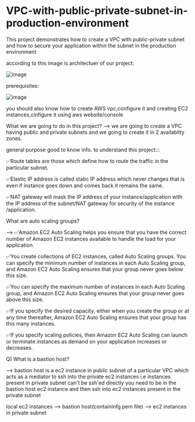 # VPC-with-public-private-subnet-in-production-environment
This project demonstrates how to create a VPC with public-private subnet and how to secure your application within the subnet in the production environment

according to this image is architectuer of our project:

![image](https://github.com/userasher/VPC-with-public-private-subnet-in-production-environment/assets/109350583/2971ed3f-9fc7-4818-bbb7-3f8779e4b7da)


prerequisites:

![image](https://github.com/userasher/VPC-with-public-private-subnet-in-production-environment/assets/109350583/afd85816-6334-486e-8a9e-ffae5ad09d1b)

you should also know how to create AWS vpc,configure it and creating EC2 instances,cinfigure it using aws website/console


What we are going to do in this project?
--> we are going to create a VPC having public and private subnets and we going to create it 
in 2 availablity zones.

general purpose good to know info. to understand this project:::

✅Route tables are those which define how to route the traffic in the particular subnet.

✅Elastic IP address is called static IP address which never changes that is even if  instance
goes down and comes back it remains the same.

✅NAT gateway will mask the IP address of your instance/application with the IP address of the subnet/NAT gateway 
for security of the instance /application.

What are auto scaling groups?

--> ✅Amazon EC2 Auto Scaling helps you ensure that you have the correct number of Amazon EC2 instances available to handle the load for your application. 

✅You create collections of EC2 instances, called Auto Scaling groups. You can specify the minimum number of instances in each Auto Scaling group, 
and Amazon EC2 Auto Scaling ensures that your group never goes below this size. 

✅You can specify the maximum number of instances in each Auto Scaling group, 
and Amazon EC2 Auto Scaling ensures that your group never goes above this size. 

✅If you specify the desired capacity, either when you create the group or at any time thereafter, 
Amazon EC2 Auto Scaling ensures that your group has this many instances.

✅If you specify scaling policies, then Amazon EC2 Auto Scaling can launch or terminate instances as demand on your application increases or decreases. 


Q) What is a bastion host?

--> bastion host is a ec2 instance in public subnet of a particular VPC  which acts as a mediator to ssh into the private ec2 instances
i.e instances present in private subnet can't be ssh'ed directly you need to be in the bastion host ec2 instance and then ssh into ec2 
instances present in the private subnet

local ec2 instances  --> bastion host(containinfg pem file) --> ec2 instances in private subnet 







